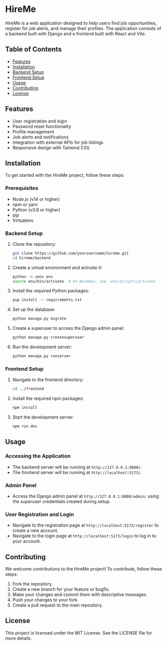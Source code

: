 # HireMe

HireMe is a web application designed to help users find job opportunities, register for job alerts, and manage their profiles. The application consists of a backend built with Django and a frontend built with React and Vite.

## Table of Contents

- [Features](#features)
- [Installation](#installation)
- [Backend Setup](#backend-setup)
- [Frontend Setup](#frontend-setup)
- [Usage](#usage)
- [Contributing](#contributing)
- [License](#license)

## Features

- User registration and login
- Password reset functionality
- Profile management
- Job alerts and notifications
- Integration with external APIs for job listings
- Responsive design with Tailwind CSS

## Installation

To get started with the HireMe project, follow these steps:

### Prerequisites

- Node.js (v14 or higher)
- npm or yarn
- Python (v3.8 or higher)
- pip
- Virtualenv

### Backend Setup

1. Clone the repository:

   ```sh
   git clone https://github.com/yourusername/hireme.git
   cd hireme/backend
   ```

2. Create a virtual environment and activate it:

   ```sh
   python -m venv env
   source env/bin/activate  # On Windows, use `env\Scripts\activate`
   ```

3. Install the required Python packages:

   ```sh
   pip install -r requirements.txt
   ```

4. Set up the database:

   ```sh
   python manage.py migrate
   ```

5. Create a superuser to access the Django admin panel:

   ```sh
   python manage.py createsuperuser
   ```

6. Run the development server:

   ```sh
   python manage.py runserver
   ```

### Frontend Setup

1. Navigate to the frontend directory:

   ```sh
   cd ../frontend
   ```

2. Install the required npm packages:

   ```sh
   npm install
   ```

3. Start the development server:

   ```sh
   npm run dev
   ```

## Usage

### Accessing the Application

- The backend server will be running at `http://127.0.0.1:8000/`.
- The frontend server will be running at `http://localhost:5173/`.

### Admin Panel

- Access the Django admin panel at `http://127.0.0.1:8000/admin/` using the superuser credentials created during setup.

### User Registration and Login

- Navigate to the registration page at `http://localhost:5173/register` to create a new account.
- Navigate to the login page at `http://localhost:5173/login` to log in to your account.

## Contributing

We welcome contributions to the HireMe project! To contribute, follow these steps:

1. Fork the repository.
2. Create a new branch for your feature or bugfix.
3. Make your changes and commit them with descriptive messages.
4. Push your changes to your fork.
5. Create a pull request to the main repository.

## License

This project is licensed under the MIT License. See the LICENSE file for more details.
